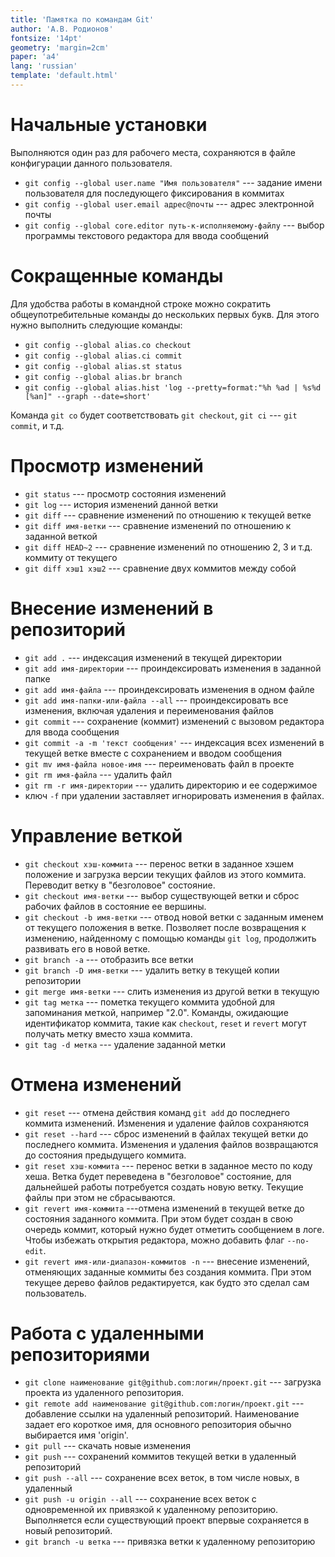 ```yaml
---
title: 'Памятка по командам Git'
author: 'А.В. Родионов'
fontsize: '14pt'
geometry: 'margin=2cm'
paper: 'a4'
lang: 'russian'
template: 'default.html'
---
```


# Начальные установки

Выполняются один раз для рабочего места, сохраняются в файле конфигурации 
данного пользователя.

* `git config --global user.name "Имя пользователя"` --- задание имени 
  пользователя для последующего фиксирования в коммитах
* `git config --global user.email адрес@почты` --- адрес электронной почты
* `git config --global core.editor путь-к-исполняемому-файлу` --- выбор 
  программы текстового редактора для ввода сообщений

# Сокращенные команды

Для удобства работы в командной строке можно сократить общеупотребительные 
команды до нескольких первых букв. Для этого нужно выполнить следующие команды:

* `git config --global alias.co checkout`
* `git config --global alias.ci commit`
* `git config --global alias.st status`
* `git config --global alias.br branch`
* `git config --global alias.hist 'log --pretty=format:"%h %ad | %s%d [%an]" --graph --date=short'`

Команда `git co` будет соответствовать `git checkout`, `git ci` --- `git commit`, и т.д.

# Просмотр изменений

* `git status` --- просмотр состояния изменений
* `git log` --- история изменений данной ветки
* `git diff` --- сравнение изменений по отношению к текущей ветке
* `git diff имя-ветки` --- сравнение изменений по отношению к заданной веткой
* `git diff HEAD~2` --- сравнение изменений по отношению 2, 3 и т.д. коммиту от текущего
* `git diff хэш1 хэш2` --- сравнение двух коммитов между собой

# Внесение изменений в репозиторий

* `git add .` --- индексация изменений в текущей директории
* `git add имя-директории` --- проиндексировать изменения в заданной папке
* `git add имя-файла` --- проиндексировать изменения в одном файле
* `git add имя-папки-или-файла --all` --- проиндексировать все изменения, 
  включая удаления и переименования файлов
* `git commit` --- сохранение (коммит) изменений с вызовом редактора для ввода 
  сообщения
* `git commit -a -m 'текст сообщения'` --- индексация всех изменений в текущей 
  ветке вместе с сохранением и вводом сообщения
* `git mv имя-файла новое-имя` --- переименовать файл в проекте
* `git rm имя-файла` --- удалить файл
* `git rm -r имя-директории` --- удалить директорию и ее содержимое
* ключ `-f` при удалении заставляет игнорировать изменения в файлах.

# Управление веткой

* `git checkout хэш-коммита` --- перенос ветки в заданное хэшем положение и 
  загрузка версии текущих файлов из этого коммита. Переводит ветку в 
  "безголовое" состояние.
* `git checkout имя-ветки` --- выбор существующей ветки и сброс рабочих файлов 
  в состояние ее вершины.
* `git checkout -b имя-ветки` --- отвод новой ветки с заданным именем от 
  текущего положения в ветке. Позволяет после возвращения к изменению, 
  найденному с помощью команды `git log`, продолжить развивать его в новой 
  ветке.
* `git branch -a` --- отобразить все ветки
* `git branch -D имя-ветки` --- удалить ветку в текущей копии репозитории
* `git merge имя-ветки` --- слить изменения из другой ветки в текущую
* `git tag метка` --- пометка текущего коммита удобной для запоминания меткой, 
  например "2.0". Команды, ожидающие идентификатор коммита, такие как 
  `checkout`, `reset` и `revert` могут получать метку вместо хэша коммита.
* `git tag -d метка` --- удаление заданной метки


# Отмена изменений
* `git reset` --- отмена действия команд `git add` до последнего коммита 
  изменений. Изменения и удаление файлов сохраняются
* `git reset --hard` --- сброс изменений в файлах текущей ветки до последнего 
  коммита. Изменения и удаления файлов возвращаются до состояния предыдущего 
  коммита.
* `git reset хэш-коммита` --- перенос ветки в заданное место по коду хеша. 
  Ветка будет переведена в "безголовое" состояние, для дальнейшей работы 
  потребуется создать новую ветку. Текущие файлы при этом не сбрасываются.
* `git revert имя-коммита` ---отмена изменений в текущей ветке до состояния 
  заданного коммита. При этом будет создан в свою очередь коммит, который нужно 
  будет отметить сообщением в логе. Чтобы избежать открытия редактора, можно 
  добавить флаг `--no-edit`.
* `git revert имя-или-диапазон-коммитов -n` --- внесение изменений, отменяющих 
  заданные коммиты без создания коммита. При этом текущее дерево файлов 
  редактируется, как будто это сделал сам пользователь.

# Работа с удаленными репозиториями

* `git clone наименование git@github.com:логин/проект.git` --- загрузка проекта 
  из удаленного репозитория.
* `git remote add наименование git@github.com:логин/проект.git` --- добавление 
  ссылки на удаленный репозиторий. Наименование задает его короткое имя, для 
  основного репозитория обычно выбирается имя 'origin'.
* `git pull` --- скачать новые изменения
* `git push` --- сохранений коммитов текущей ветки в удаленный репозиторий
* `git push --all` --- сохранение всех веток, в том числе новых, в удаленный 
* `git push -u origin --all` --- сохранение всех веток с одновременной их 
  привязкой к удаленному репозиторию. Выполняется если существующий проект 
  впервые сохраняется в новый репозиторий.
* `git branch -u ветка` --- привязка ветки к удаленному репозиторию
